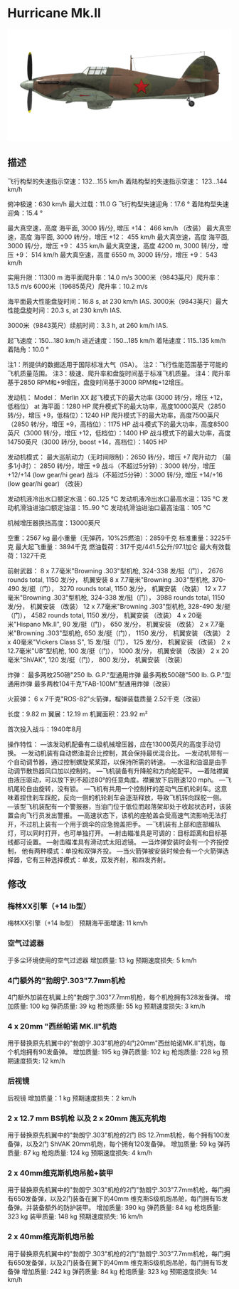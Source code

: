 # Hurricane Mk.II

![hurricanemkii](../images/hurricanemkii.png)

## 描述

飞行构型的失速指示空速：132...155 km/h
着陆构型的失速指示空速： 123...144 km/h

俯冲极速：630 km/h
最大过载：11.0 G
飞行构型失速迎角：17.6 °
着陆构型失速迎角：15.4 °

最大真空速，高度 海平面, 3000 转/分, 增压 +14： 466 km/h （改装）
最大真空速，高度 海平面, 3000 转/分，增压 +12： 455 km/h
最大真空速，高度 海平面, 3000 转/分，增压 +9： 435 km/h
最大真空速，高度 4200 m, 3000 转/分，增压 +9： 514 km/h
最大真空速，高度 6550 m, 3000 转/分，增压 +9： 543 km/h

实用升限：11300 m
海平面爬升率：14.0 m/s
3000米（9843英尺）爬升率：13.5 m/s
6000米（19685英尺）爬升率：10.2 m/s

海平面最大性能盘旋时间：16.8 s, at 230 km/h IAS.
3000米（9843英尺）最大性能盘旋时间：20.3 s, at 230 km/h IAS.

3000米（9843英尺）续航时间：3.3 h, at 260 km/h IAS.

起飞速度：150...180 km/h
进近速度：150...185 km/h
着陆速度：115..135 km/h
着陆角：10.0 °

注1：所提供的数据适用于国际标准大气（ISA）。
注2：飞行性能范围基于可能的飞机质量范围。
注3：极速、爬升率和盘旋时间基于标准飞机质量。
注4：爬升率基于2850 RPM和+9增压，盘旋时间基于3000 RPM和+12增压。

发动机：
Model： Merlin XX
起飞模式下的最大功率 (3000 转/分，增压 +12，低档位） at 海平面：1280 HP
爬升模式下的最大功率，高度10000英尺（2850 转/分，增压 +9，低档位）：1240 HP
爬升模式下的最大功率，高度7500英尺（2850 转/分，增压 +9，高档位）：1175 HP
战斗模式下的最大功率，高度8500英尺（3000 转/分，增压 +12，低档位）：1400 HP
战斗模式下的最大功率，高度14750英尺（3000 转/分, boost +14，高档位）：1405 HP

发动机模式：
最大巡航动力（无时间限制）：2650 转/分，增压 +7
爬升动力 （最多1小时）： 2850 转/分，增压 +9
战斗（不超过5分钟）：3000 转/分，增压 +12/+14 (low gear/hi gear)
战斗（不超过5分钟）：3000 转/分, 增压 +14/+16 (low gear/hi gear) （改装）

发动机液冷出水口额定水温：60..125 °C
发动机液冷出水口最高水温：135 °C
发动机滑油进油口额定油温：15..90 °C
发动机滑油进油口最高油温：105 °C

机械增压器换挡高度：13000英尺

空重：2567 kg
最小重量（无弹药，10%25燃油）：2859千克
标准重量：3225千克
最大起飞重量：3894千克
燃油载荷：317千克/441.5公升/97.1加仑
最大有效载荷：1327千克

前射武器：
8 x 7.7毫米"Browning .303"型机枪, 324-338 发/挺（门）， 2676 rounds total, 1150 发/分， 机翼安装
8 x 7.7毫米"Browning .303"型机枪, 370-490 发/挺（门）， 3270 rounds total, 1150 发/分， 机翼安装 （改装）
12 x 7.7毫米"Browning .303"型机枪, 324-338 发/挺（门）， 3988 rounds total, 1150 发/分， 机翼安装 （改装）
12 x 7.7毫米"Browning .303"型机枪, 328-490 发/挺（门）， 4582 rounds total, 1150 发/分， 机翼安装 （改装）
4 x 20毫米"Hispano Mk.II", 90 发/挺（门）， 650 发/分， 机翼安装 （改装）
2 x 7.7毫米"Browning .303"型机枪, 650 发/挺（门）， 1150 发/分， 机翼安装 （改装）
2 x 40毫米"Vickers Class S", 15 发/挺（门）， 125 发/分， 机翼安装 （改装）
2 x 12.7毫米"UB"型机枪, 100 发/挺（门）， 1000 发/分， 机翼安装 （改装）
2 x 20毫米"ShVAK", 120 发/挺（门）， 800 发/分， 机翼安装 （改装）

炸弹：
最多两枚250磅"250 lb. G.P."型通用炸弹
最多两枚500磅"500 lb. G.P."型通用炸弹
最多两枚104千克"FAB-100M"型通用炸弹（改装）

火箭弹：
6 x 7千克"ROS-82"火箭弹，榴弹装载质量 2.52千克（改装）

长度：9.82 m
翼展：12.19 m
机翼面积：23.92 m²

首次投入战斗：1940年8月

操作特性：
—该发动机配备有二级机械增压器，应在13000英尺的高度手动切换。
—发动机装有自动燃油混合比控制，其会保持最优混合比。
—发动机带有一个自动调节器，通过控制螺旋桨桨距，以保持所需的转速。
—水温和油温是由手动调节散热器风口加以控制的。
—飞机装备有升降舵和方向舵配平。
—着陆襟翼由液压驱动，可以放下到不超过80°的任意角度。襟翼放下后限速120 mph。
—飞机尾轮自由旋转，没有锁。
—飞机有共用一个控制杆的差动气压机轮刹车。这意味着捏住刹车踩舵，反向一侧的机轮刹车会逐渐释放，导致飞机转向踩舵一侧。
—该型飞机装配有一个警报器，当油门位于低位而起落架却处于收起状态时，该装置会向飞行员发出警报。
—高速状态下，该机的座舱盖会受高速气流影响无法打开，不过机上装有一个用于跳伞的应急抛盖把手。
—飞机装有上部和底部编队灯，可以同时打开，也可单独打开。
—射击瞄准具是可调的：目标距离和目标基线都可设置。
—射击瞄准具有滑动式太阳滤镜。
—当炸弹安装时会有一个齐投控制， 他有两种模式：单投和双弹齐投。
—当火箭弹被安装时候会有一个火箭弹选择器，它有三种选择模式：单发，双发齐射，和四发齐射。

## 修改


### 梅林XX引擎（+14 lb型）

梅林XX引擎（+14 lb型）
预期海平面增速: 11 km/h


### 空气过滤器

于多尘环境使用的空气过滤器
增加质量: 13 kg
预期速度损失: 5 km/h

### 4门额外的"勃朗宁.303"7.7mm机枪

4门额外加装在机翼上的"勃朗宁.303"7.7mm机枪，每个机枪拥有328发备弹。
增加质量: 100 kg
弹药质量: 39 kg
枪炮质量: 55 kg
预期速度损失: 3 km/h

### 4 x 20mm "西丝帕诺 MK.II"机炮

用于替换原先机翼中的"勃朗宁.303"机枪的4门20mm"西丝帕诺MK.II"机炮，每个机炮拥有90发备弹。
增加质量: 195 kg
弹药质量: 102 kg
枪炮质量: 228 kg
预期速度损失: 12 km/h

### 后视镜

后视镜
增加质量：1 kg
预期速度损失：2 km/h

### 2 x 12.7 mm BS机枪 以及 2 x 20mm 施瓦克机炮

用于替换原先机翼中的"勃朗宁.303"机枪的2门 BS 12.7mm机枪，每个拥有100发备弹，以及2门 ShVAK 20mm机炮，每个拥有120发备弹。
增加质量: 59 kg
弹药质量: 87 kg
枪炮质量: 124 kg
预期速度损失: 4 km/h

### 2 x 40mm维克斯机炮吊舱+装甲

用于替换原先机翼中的"勃朗宁.303"机枪的2门"勃朗宁.303"7.7mm机枪，每门拥有650发备弹，以及2门装备在翼下的40mm 维克斯S级机炮吊舱，每门拥有15发备弹。并装备额外的防护装甲。
增加质量: 390 kg
弹药质量: 84 kg
枪炮质量: 323 kg
装甲质量: 148 kg
预期速度损失: 16 km/h

### 2 x 40mm维克斯机炮吊舱

用于替换原先机翼中的"勃朗宁.303"机枪的2门"勃朗宁.303"7.7mm机枪，每门拥有650发备弹，以及2门装备在翼下的40mm 维克斯S级机炮吊舱，每门拥有15发备弹
增加质量: 242 kg
弹药质量: 84 kg
枪炮质量: 323 kg
预期速度损失: 14 km/h